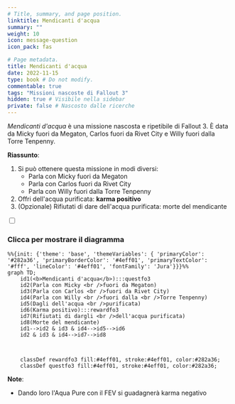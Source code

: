 ```yaml
---
# Title, summary, and page position.
linktitle: Mendicanti d'acqua
summary: ""
weight: 10
icon: message-question
icon_pack: fas

# Page metadata.
title: Mendicanti d'acqua
date: 2022-11-15
type: book # Do not modify.
commentable: true
tags: "Missioni nascoste di Fallout 3"
hidden: true # Visibile nella sidebar
private: false # Nascosto dalle ricerche
---
```


<div class="fo3">

*Mendicanti d'acqua* è una missione nascosta e ripetibile di Fallout 3. È data da Micky fuori da Megaton, Carlos fuori da Rivet City e Willy fuori dalla Torre Tenpenny.

**Riassunto**:
1. Si può ottenere questa missione in modi diversi:
   - Parla con Micky fuori da Megaton
   - Parla con Carlos fuori da Rivet City
   - Parla con Willy fuori dalla Torre Tenpenny
2. Offri dell'acqua purificata: **karma positivo**
3. (Opzionale) Rifiutati di dare dell'acqua purificata: morte del mendicante


<section class="chart-collapse">
<input type="checkbox" name="collapse2" id="handle2">
<h3 class="handle">
<label for="handle2">Clicca per mostrare il diagramma</label>
</h3>
<div class="content">

```mermaid
%%{init: {'theme': 'base', 'themeVariables': { 'primaryColor': '#282a36', 'primaryBorderColor': '#4eff01', 'primaryTextColor': '#fff', 'lineColor': '#4eff01', 'fontFamily': 'Jura'}}}%%
graph TD;
    id1(<b>Mendicanti d'acqua</b>):::questfo3
    id2(Parla con Micky <br />fuori da Megaton)
    id3(Parla con Carlos <br />fuori da Rivet City)
    id4(Parla con Willy <br />fuori dalla <br />Torre Tenpenny)
    id5(Dagli dell'acqua <br />purificata)
    id6(Karma positivo):::rewardfo3
    id7(Rifiutati di dargli <br />dell'acqua purificata)
    id8(Morte del mendicante)
    id1-->id2 & id3 & id4-->id5-->id6
    id2 & id3 & id4-->id7-->id8
    
    
    
    classDef rewardfo3 fill:#4eff01, stroke:#4eff01, color:#282a36;
    classDef questfo3 fill:#4eff01, stroke:#4eff01, color:#282a36;
```

</div>
</section>

**Note**:
- Dando loro l'Aqua Pure con il FEV si guadagnerà karma negativo


</div>